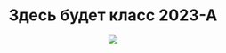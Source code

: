 <!--?title Класс 2023-А-->
<div id="field">
    <center>
    <h1>Здесь будет класс 2023-А</h1>
    <img id="lil" src="https://i.imgur.com/HzW8F2S.png"/>
</div>

<script>
var lil = {};

document.addEventListener("DOMContentLoaded", function(event) {
    var h0 = $(window).height();
    var h1 = $('nav.navbar').outerHeight();
    var h2 = $('div.container:last').outerHeight();
    lil.container = $('div.container:nth-child(2)');
    lil.field = $('#field');
    lil.field.css('position', 'relative').css('overflow', 'hidden');
    lil.me = $('#lil');
    lil.me.css('position', 'absolute');
    lil.fieldW = $(window).width();
    lil.fieldH = h0 - h1 - h2 - 1;
    lil.container.height(lil.fieldH).css('padding', '0px 0px 0px 0px');
    lil.field.css('height', '100%');
    if (lil.fieldW / lil.fieldH > 64 / 55) {
        lil.me.height(Math.floor(lil.fieldH / 4));
    } else {
        lil.me.width(Math.floor(lil.fieldW / 4));
    }
    lil.speed = 1;
    lil.x = 0;
    lil.y = 0;
    lil.t = new Date().getTime();
    function doFrame() {
        var tNew = new Date().getTime();
        lilMove(tNew - lil.t);
        lil.t = tNew;
        requestAnimationFrame(doFrame);
    }
    function lilMove(dt) {
        if (lil.y >= lil.fieldH - lil.me.height()) lil.vy = -lil.speed;
        if (lil.x >= lil.fieldW - lil.me.width()) lil.vx = -lil.speed;
        if (lil.y <= 0) lil.vy = lil.speed;
        if (lil.x <= 0) lil.vx = lil.speed;
        lil.x += lil.vx;
        lil.y += lil.vy;
        lil.me.css('left', Math.round(lil.x) + 'px');
        lil.me.css('top', Math.round(lil.y) + 'px');
    }
    requestAnimationFrame(doFrame);
});
</script>

